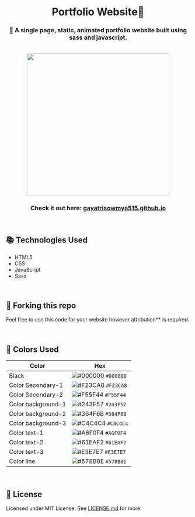 <div align="center"><h1>Portfolio Website🌟</h1></div>

<div align="center"><h3>👩 A single page, static, animated portfolio website built using sass and javascript.</h3></div>
<br>
<div align="center"><img src="https://drive.google.com/uc?export=view&id=1yfBiUC63h6Ue6QOKPvIdKuOzNLY9Pli5" height="390"/></div>

<div align="center"><h3>Check it out here:  <a href="https://gayatrisowmya515.github.io/">gayatrisowmya515.github.io</a> </h3></div>

<br>

## 📚 Technologies Used
- HTML5
- CSS
- JavaScript
- Sass

<br>

## 🚨 Forking this repo

Feel free to use this code for your website however  attribution** is required.

<br>

## 🎨 Colors Used


| Color                 | Hex                                                                |
| --------------        | ------------------------------------------------------------------ |
| Black                 | ![#000000](https://via.placeholder.com/10/000000?text=+) `#000000` |
| Color Secondary-1     | ![#F23CA8](https://via.placeholder.com/10/f23ca8?text=+) `#F23CA8` |
| Color Secondary-2     | ![#F55F44](https://via.placeholder.com/10/f55f44?text=+) `#F55F44` 
| Color background-1    | ![#243F57](https://via.placeholder.com/10/243f57?text=+) `#243F57` |
| Color background-2    | ![#364F6B](https://via.placeholder.com/10/364f6b?text=+) `#364F6B` |
| Color background-3    | ![#C4C4C4](https://via.placeholder.com/10/c4c4c4?text=+) `#C4C4C4` |
| Color text-1          | ![#A6F0F4](https://via.placeholder.com/10/a6f0f4?text=+) `#A6F0F4` |
| Color text-2          | ![#61EAF2](https://via.placeholder.com/10/61eaf2?text=+) `#61EAF2` |
| Color text-3          | ![#E3E7E7](https://via.placeholder.com/10/e3e7e7?text=+) `#E3E7E7` |
| Color line            | ![#578B8E](https://via.placeholder.com/10/578b8e?text=+) `#578B8E` |

<br>

## 📄 License

Licensed under MIT License. See [LICENSE.md](LICENSE) for more.
